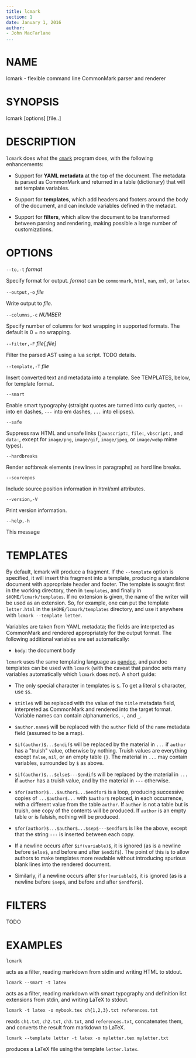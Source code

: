 ```yaml
---
title: lcmark
section: 1
date: January 1, 2016
author:
- John MacFarlane
...
```


# NAME

lcmark - flexible command line CommonMark parser and renderer

# SYNOPSIS

lcmark [options] [file..]

# DESCRIPTION

`lcmark` does what the [`cmark`](https://github.com/jgm/cmark)
program does, with the following enhancements:

- Support for **YAML metadata** at the top of the document.
  The metadata is parsed as CommonMark and returned in
  a table (dictionary) that will set template variables.

- Support for **templates**, which add headers
  and footers around the body of the document, and can
  include variables defined in the metadat.

- Support for **filters**, which allow the document to be
  transformed between parsing and rendering, making possible
  a large number of customizations.

# OPTIONS

`--to,-t` *format*

  Specify format for output.
  *format* can be `commonmark`, `html`, `man`, `xml`, or `latex`.

`--output,-o` *file*

  Write output to *file*.

`--columns,-c` *NUMBER*

  Specify number of columns for text wrapping in supported
  formats.  The default is 0 = no wrapping.

`--filter,-F` *file[,file]*

  Filter the parsed AST using a lua script.  TODO details.

`--template,-T` *file*

  Insert converted text and metadata into a template.  See TEMPLATES,
  below, for template format.

`--smart`

  Enable smart typography (straight quotes are turned into
  curly quotes, `--` into en dashes, `---` into em dashes,
  `...` into ellipses).

`--safe`

  Suppress raw HTML and unsafe links (`javascript:`, `file:`,
  `vbscript:`, and `data:`, except for `image/png`, `image/gif`,
  `image/jpeg`, or `image/webp` mime types).

`--hardbreaks`

  Render softbreak elements (newlines in paragraphs) as hard
  line breaks.

`--sourcepos`

  Include source position information in html/xml attributes.

`--version,-V`

  Print version information.

`--help,-h`

  This message

# TEMPLATES

By default, lcmark will produce a fragment.  If the `--template`
option is specified, it will insert this fragment into a
template, producing a standalone document with appropriate
header and footer.  The template is sought first in the working
directory, then in `templates`, and finally in
`$HOME/lcmark/templates`. If no extension is given, the name of
the writer will be used as an extension. So, for example, one
can put the template `letter.html` in the
`$HOME/lcmark/templates` directory, and use it anywhere with
`lcmark --template letter`.

Variables are taken from YAML metadata; the fields are interpreted
as CommonMark and rendered appropriately for the output format.
The following additional variables are set automatically:

* `body`: the document body

`lcmark` uses the same templating language as
[pandoc](http://pandoc.org), and pandoc templates can be
used with `lcmark` (with the caveat that pandoc sets many
variables automatically which `lcmark` does not). A short
guide:

* The only special character in templates is `$`.  To get
  a literal `$` character, use `$$`.

* `$title$` will be replaced with the value of the `title`
  metadata field, interpreted as CommonMark and rendered into
  the target format.  Variable names can contain alphanumerics,
  `-`, and `_`.

* `$author.name$` will be replaced with the `author` field
  of the `name` metadata field (assumed to be a map).

* `$if(author)$...$endif$` will be
  replaced by the material in `...` if `author` has a
  "truish" value, otherwise by nothing.
  Truish values are everything except `false`,
  `nil`, or an empty table `{}`.  The material in `...` may
  contain variables, surrounded by `$` as above.

* `$if(author)$...$else$---$endif$` will be
  replaced by the material in `...` if `author` has a truish
  value, and by the material in `---` otherwise.

* `$for(author)$...$author$...$endfor$` is a loop,
  producing successive copies of `...$author$...` with
  `$author$` replaced, in each occurrence, with a
  different value from the table `author`.  If `author`
  is not a table but is truish, one copy of the contents
  will be produced.  If `author` is an empty table or is
  falsish, nothing will be produced.

* `$for(author)$...$author$...$sep$---$endfor$` is like
  the above, except that the string `---` is inserted between
  each copy.

* If a newline occurs after `$if(variable)$`, it is ignored
  (as is a newline before `$else$`, and before and after
  `$endif$`).  The point of this is to allow authors to make
  templates more readable without introducing spurious
  blank lines into the rendered document.

* Similarly, if a newline occurs after `$for(variable)$`, it is
  ignored (as is a newline before `$sep$`, and before and after
  `$endfor$`).

# FILTERS

TODO

# EXAMPLES

    lcmark

acts as a filter, reading markdown from stdin and writing
HTML to stdout.

    lcmark --smart -t latex

acts as a filter, reading markdown with smart typography
and definition list extensions from stdin, and writing
LaTeX to stdout.

    lcmark -t latex -o mybook.tex ch{1,2,3}.txt references.txt

reads `ch1.txt`, `ch2.txt`, `ch3.txt`, and `references.txt`,
concatenates them, and converts the result from markdown to LaTeX.

    lcmark --template letter -t latex -o myletter.tex myletter.txt

produces a LaTeX file using the template `letter.latex`.


